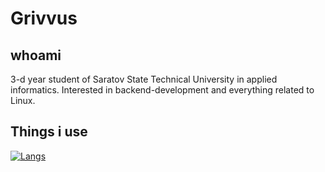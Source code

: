 # Grivvus
## whoami
3-d year student of Saratov State Technical University in applied informatics. Interested in backend-development and everything related to Linux.
## Things i use
[![Langs](https://skillicons.dev/icons?i=python,go,postgres,linux,bash,docker&theme=light)](https://skillicons.dev)
